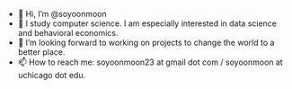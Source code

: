 - 👋 Hi, I’m @soyoonmoon
- 🌱 I study computer science. I am especially interested in data science and behavioral economics.
- 💞️ I’m looking forward to working on projects to change the world to a better place.
- 📫 How to reach me: soyoonmoon23 at gmail dot com / soyoonmoon at uchicago dot edu. 
